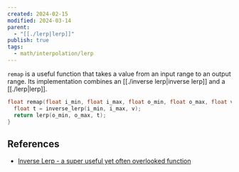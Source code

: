 ```yaml
---
created: 2024-02-15
modified: 2024-03-14
parent:
  - "[[./lerp|lerp]]"
publish: true
tags:
  - math/interpolation/lerp
---
```


`remap` is a useful function that takes a value from an input range to an output range. Its implementation combines an [[./inverse lerp|inverse lerp]] and a [[./lerp|lerp]].

```cpp
float remap(float i_min, float i_max, float o_min, float o_max, float v) {
  float t = inverse_lerp(i_min, i_max, v);
  return lerp(o_min, o_max, t);
}
```

## References
- [Inverse Lerp - a super useful yet often overlooked function](https://gamedev.net/tutorials/programming/general-and-gameplay-programming/inverse-lerp-a-super-useful-yet-often-overlooked-function-r5230/)